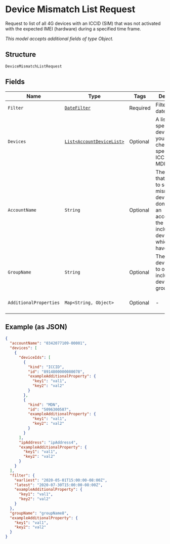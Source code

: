 
# Device Mismatch List Request

Request to list of all 4G devices with an ICCID (SIM) that was not activated with the expected IMEI (hardware) during a specified time frame.

*This model accepts additional fields of type Object.*

## Structure

`DeviceMismatchListRequest`

## Fields

| Name | Type | Tags | Description | Getter | Setter |
|  --- | --- | --- | --- | --- | --- |
| `Filter` | [`DateFilter`](../../doc/models/date-filter.md) | Required | Filter out the dates. | DateFilter getFilter() | setFilter(DateFilter filter) |
| `Devices` | [`List<AccountDeviceList>`](../../doc/models/account-device-list.md) | Optional | A list of specific devices that you want to check, specified by ICCID or MDN. | List<AccountDeviceList> getDevices() | setDevices(List<AccountDeviceList> devices) |
| `AccountName` | `String` | Optional | The account that you want to search for mismatched devices. If you don't specify an accountName, the search includes all devices to which you have access. | String getAccountName() | setAccountName(String accountName) |
| `GroupName` | `String` | Optional | The name of a device group, to only include devices in that group. | String getGroupName() | setGroupName(String groupName) |
| `AdditionalProperties` | `Map<String, Object>` | Optional | - | Object getAdditionalProperty(String key) | additionalProperty(String key, Object value) |

## Example (as JSON)

```json
{
  "accountName": "0342077109-00001",
  "devices": [
    {
      "deviceIds": [
        {
          "kind": "ICCID",
          "id": "8914800000080078",
          "exampleAdditionalProperty": {
            "key1": "val1",
            "key2": "val2"
          }
        },
        {
          "kind": "MDN",
          "id": "5096300587",
          "exampleAdditionalProperty": {
            "key1": "val1",
            "key2": "val2"
          }
        }
      ],
      "ipAddress": "ipAddress4",
      "exampleAdditionalProperty": {
        "key1": "val1",
        "key2": "val2"
      }
    }
  ],
  "filter": {
    "earliest": "2020-05-01T15:00:00-08:00Z",
    "latest": "2020-07-30T15:00:00-08:00Z",
    "exampleAdditionalProperty": {
      "key1": "val1",
      "key2": "val2"
    }
  },
  "groupName": "groupName8",
  "exampleAdditionalProperty": {
    "key1": "val1",
    "key2": "val2"
  }
}
```

